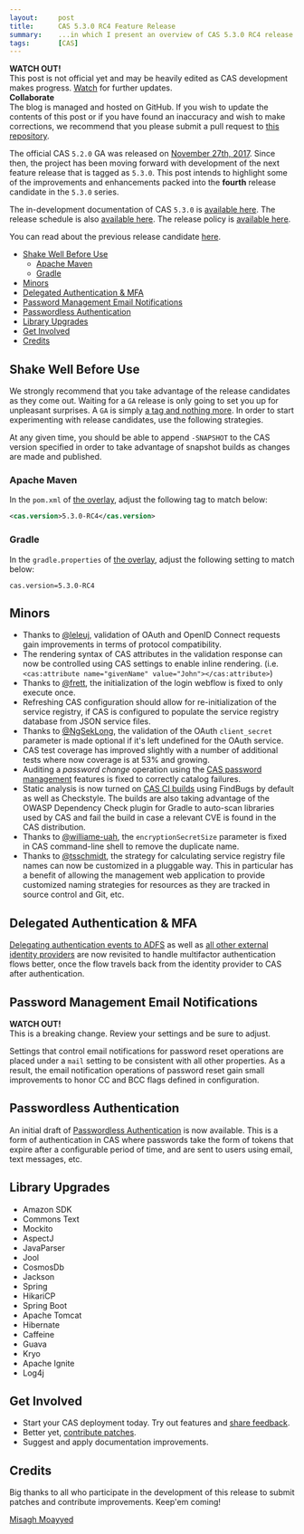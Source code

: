 ```yaml
---
layout:     post
title:      CAS 5.3.0 RC4 Feature Release
summary:    ...in which I present an overview of CAS 5.3.0 RC4 release.
tags:       [CAS]
---
```


<div class="alert alert-danger">
  <strong>WATCH OUT!</strong><br/>This post is not official yet and may be heavily edited as CAS development makes progress. <a href="https://apereo.github.io/feed.xml">Watch</a> for further updates.
</div>

<div class="alert alert-success">
  <strong>Collaborate</strong><br/>The blog is managed and hosted on GitHub. If you wish to update the contents of this post or if you have found an inaccuracy and wish to make corrections, we recommend that you please submit a pull request to <a href="https://github.com/apereo/apereo.github.io">this repository</a>.
</div>

The official CAS `5.2.0` GA was released on [November 27th, 2017](https://github.com/apereo/cas/releases/tag/v5.2.0). Since then,
the project has been moving forward with development of the next feature release
that is tagged as `5.3.0`. This post intends to highlight some of the improvements
and enhancements packed into the **fourth** release candidate in the `5.3.0` series.

The in-development documentation of CAS `5.3.0` is [available here](https://apereo.github.io/cas/development/).
The release schedule is also [available here](https://github.com/apereo/cas/milestones). The release policy
is [available here](https://apereo.github.io/cas/developer/Release-Policy.html).

You can read about the previous release candidate [here](https://apereo.github.io/2018/03/30/530rc3-release/).

<!-- TOC -->

- [Shake Well Before Use](#shake-well-before-use)
    - [Apache Maven](#apache-maven)
    - [Gradle](#gradle)
- [Minors](#minors)
- [Delegated Authentication & MFA](#delegated-authentication-&-mfa)
- [Password Management Email Notifications](#password-management-email-notifications)
- [Passwordless Authentication](#passwordless-authentication)
- [Library Upgrades](#library-upgrades)
- [Get Involved](#get-involved)
- [Credits](#credits)

<!-- /TOC -->

## Shake Well Before Use

We strongly recommend that you take advantage of the release candidates as they come out. Waiting for a `GA` release is only going to set you up for unpleasant surprises. A `GA` is simply [a tag and nothing more](https://apereo.github.io/2017/03/08/the-myth-of-ga-rel/). In order to start experimenting with release candidates, use the following strategies.

At any given time, you should be able to append `-SNAPSHOT` to the CAS version specified in order to take advantage of snapshot builds as changes are made and published.

### Apache Maven

In the `pom.xml` of [the overlay](https://github.com/apereo/cas-overlay-template), adjust the following tag to match below:

```xml
<cas.version>5.3.0-RC4</cas.version>
```

### Gradle

In the `gradle.properties` of [the overlay](https://github.com/apereo/cas-gradle-overlay-template), adjust the following setting to match below:

```properties
cas.version=5.3.0-RC4
```

## Minors

- Thanks to [@leleuj](https://github.com/leleuj), validation of OAuth and OpenID Connect requests gain improvements in terms of protocol compatibility.
- The rendering syntax of CAS attributes in the validation response can now be controlled using CAS settings to enable inline rendering. (i.e. `<cas:attribute name="givenName" value="John"></cas:attribute>`)
- Thanks to [@frett](https://github.com/frett), the initialization of the login webflow is fixed to only execute once.
- Refreshing CAS configuration should allow for re-initialization of the service registry, if CAS is configured to populate the service registry database from JSON service files.
- Thanks to [@NgSekLong](https://github.com/NgSekLong), the validation of the OAuth `client_secret` parameter is made optional if it's left undefined for the OAuth service.
- CAS test coverage has improved slightly with a number of additional tests where now coverage is at 53% and growing.
- Auditing a *password change* operation using the [CAS password management](https://apereo.github.io/cas/development/installation/Password-Management.html) features is fixed to correctly catalog failures.
- Static analysis is now turned on [CAS CI builds](https://travis-ci.org/apereo/cas/builds) using FindBugs by default as well as Checkstyle. The builds are also taking advantage of the OWASP Dependency Check plugin for Gradle to auto-scan libraries used by CAS and fail the build in case a relevant CVE is found in the CAS distribution.
- Thanks to [@williame-uah](https://github.com/williame-uah), the `encryptionSecretSize` parameter is fixed in CAS command-line shell to remove the duplicate name.
- Thanks to [@tsschmidt](https://github.com/tsschmidt), the strategy for calculating service registry file names can now be customized in a pluggable way. This in particular has a benefit of allowing the management web application to provide customized naming strategies for resources as they are tracked in source control and Git, etc.

## Delegated Authentication & MFA

[Delegating authentication events to ADFS](https://apereo.github.io/cas/development/integration/ADFS-Integration.html) as well as [all other external identity providers](https://apereo.github.io/cas/development/integration/Delegate-Authentication.html) are now revisited to handle multifactor authentication flows better, once the flow travels back from the identity provider to CAS after authentication.

## Password Management Email Notifications

<div class="alert alert-warning">
  <strong>WATCH OUT!</strong><br/>This is a breaking change. Review your settings and be sure to adjust.
</div>

Settings that control email notifications for password reset operations are placed under a `mail` setting to be consistent with all other properties. As a result, the email notification operations of password reset gain small improvements to honor CC and BCC flags defined in configuration.

## Passwordless Authentication

An initial draft of [Passwordless Authentication](https://apereo.github.io/cas/development/installation/Passwordless-Authentication.html) is now available. This is a form of authentication in CAS where passwords take the form of tokens that expire after a configurable period of time, and are sent to users using email, text messages, etc.

## Library Upgrades

- Amazon SDK
- Commons Text
- Mockito
- AspectJ
- JavaParser
- Jool
- CosmosDb
- Jackson
- Spring
- HikariCP
- Spring Boot
- Apache Tomcat
- Hibernate
- Caffeine
- Guava
- Kryo
- Apache Ignite
- Log4j

## Get Involved

- Start your CAS deployment today. Try out features and [share feedback](https://apereo.github.io/cas/Mailing-Lists.html).
- Better yet, [contribute patches](https://apereo.github.io/cas/developer/Contributor-Guidelines.html).
- Suggest and apply documentation improvements.

## Credits

Big thanks to all who participate in the development of this release to submit patches and contribute improvements. Keep'em coming!

[Misagh Moayyed](https://twitter.com/misagh84)

